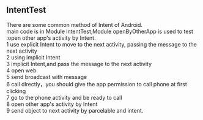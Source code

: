 IntentTest
---
There are some common method of Intent of Android. <br>
main code is in Module intentTest,Module openByOtherApp is used to test :open other app's activity by Intent.<br>
1 use explicit Intent to move to the next activity, passing the message to the next activity<br>
2 using implicit Intent<br>
3 implicit Intent,and pass the message to the next activity<br>
4 open web<br>
5 send broadcast with message<br>
6 call directly，you should give the app permission to call phone at first clicking<br>
7 go to the phone activity  and be ready to call<br>
8 open other app's activity by Intent<br>
9 send object to next activity by parcelable and intent.